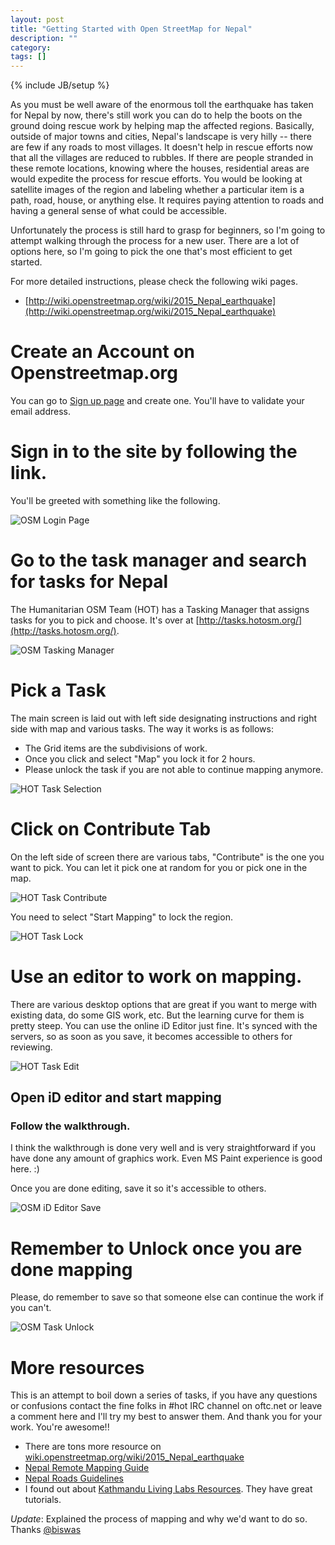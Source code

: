 ```yaml
---
layout: post
title: "Getting Started with Open StreetMap for Nepal"
description: ""
category:  
tags: []
---
```

{% include JB/setup %}

As you must be well aware of the enormous toll the earthquake has taken for Nepal by now, there's still work you can do to help the boots on the ground doing rescue work by helping map the affected regions. Basically, outside of major towns and cities, Nepal's landscape is very hilly -- there are few if any roads to most villages. It doesn't help in rescue efforts now that all the villages are reduced to rubbles. If there are people stranded in these remote locations, knowing where the houses, residential areas are would expedite the process for rescue efforts. You would be looking at satellite images of the region and labeling whether a particular item is a path, road, house, or anything else. It requires paying attention to roads and having a general sense of what could be accessible. 

Unfortunately the process is still hard to grasp for beginners, so I'm going to attempt walking through the process for a new user. There are a lot of options here, so I'm going to pick the one that's most efficient to get started.

For more detailed instructions, please check the following wiki pages.

- [http://wiki.openstreetmap.org/wiki/2015_Nepal_earthquake](http://wiki.openstreetmap.org/wiki/2015_Nepal_earthquake)



# Create an Account on Openstreetmap.org 

You can go to [Sign up page](https://www.openstreetmap.org/user/new) and create one. You'll have to validate your email address.

# Sign in to the site by following the link.

You'll be greeted with something like the following.

![OSM Login Page](/assets/images/nepal/osm-login.png)

# Go to the task manager and search for tasks for Nepal

The Humanitarian OSM Team (HOT) has a Tasking Manager that assigns tasks for you to pick and choose. It's over at [http://tasks.hotosm.org/](http://tasks.hotosm.org/).

![OSM Tasking Manager](/assets/images/nepal/osm-tasking-manager.png)


# Pick a Task

The main screen is laid out with left side designating instructions and right side with map and various tasks. The way it works is as follows:

- The Grid items are the subdivisions of work. 
- Once you click and select "Map" you lock it for 2 hours.
- Please unlock the task if you are not able to continue mapping anymore. 

![HOT Task Selection](/assets/images/nepal/osm-tasking-select.png)

# Click on Contribute Tab

On the left side of screen there are various tabs, "Contribute" is the one you want to pick. You can let it pick one at random for you or pick one in the map.

![HOT Task Contribute](/assets/images/nepal/osm-tasking-contribute.png)

You need to select "Start Mapping" to lock the region. 

![HOT Task Lock](/assets/images/nepal/osm-tasking-lock.png)

# Use an editor to work on mapping.

There are various desktop options that are great if you want to merge with existing data, do some GIS work, etc. But the learning curve for them is pretty steep. You can use the online iD Editor just fine. It's synced with the servers, so as soon as you save, it becomes accessible to others for reviewing. 

![HOT Task Edit](/assets/images/nepal/osm-tasking-edit-id.png)

## Open iD editor and start mapping

### Follow the walkthrough.

I think the walkthrough is done very well and is very straightforward if you have done any amount of graphics work. Even MS Paint experience is good here. :)

Once you are done editing, save it so it's accessible to others.

![OSM iD Editor Save](/assets/images/nepal/osm-id-save.png)

# Remember to Unlock once you are done mapping

Please, do remember to save so that someone else can continue the work if you can't.

![OSM Task Unlock](/assets/images/nepal/osm-tasking-unlock.png)


# More resources

This is an attempt to boil down a series of tasks, if you have any questions or confusions contact the fine folks in #hot IRC channel on oftc.net or leave a comment here and I'll try my best to answer them. And thank you for your work. You're awesome!!


* There are tons more resource on [wiki.openstreetmap.org/wiki/2015_Nepal_earthquake](http://wiki.openstreetmap.org/wiki/2015_Nepal_earthquake)
* [Nepal Remote Mapping Guide](http://wiki.openstreetmap.org/wiki/Nepal_remote_mapping_guide)
* [Nepal Roads Guidelines](http://wiki.openstreetmap.org/wiki/Nepal/Roads)
* I found out about [Kathmandu Living Labs Resources](http://kathmandulivinglabs.org/resource). They have great tutorials.


*Update*: Explained the process of mapping and why we'd want to do so. Thanks [@biswas](https://twitter.com/biswas/)
